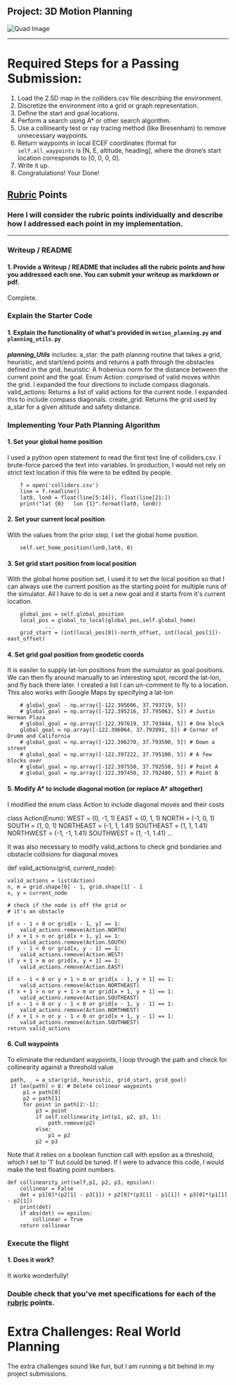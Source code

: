 ## Project: 3D Motion Planning
![Quad Image](./misc/enroute.png)

---


# Required Steps for a Passing Submission:
1. Load the 2.5D map in the colliders.csv file describing the environment.
2. Discretize the environment into a grid or graph representation.
3. Define the start and goal locations.
4. Perform a search using A* or other search algorithm.
5. Use a collinearity test or ray tracing method (like Bresenham) to remove unnecessary waypoints.
6. Return waypoints in local ECEF coordinates (format for `self.all_waypoints` is [N, E, altitude, heading], where the drone’s start location corresponds to [0, 0, 0, 0].
7. Write it up.
8. Congratulations!  Your Done!

## [Rubric](https://review.udacity.com/#!/rubrics/1534/view) Points
### Here I will consider the rubric points individually and describe how I addressed each point in my implementation.  

---
### Writeup / README

#### 1. Provide a Writeup / README that includes all the rubric points and how you addressed each one.  You can submit your writeup as markdown or pdf.  

Complete.

### Explain the Starter Code

#### 1. Explain the functionality of what's provided in `motion_planning.py` and `planning_utils.py`
***planning_Utils*** includes: 
  a_star: the path plannng routine that takes a grid, heuristic, and start/end points and returns a path through the obstacles defined in the grid.
  heuristic: A frobenius norm for the distance between the current point and the goal.
  Enum Action: comprised of valid moves within the grid.  I expanded the four directions to include compass diagonals.
  valid_actions: Returns a list of valid actions for the current node.  I expanded this to include compass diagonals.
  create_grid: Returns the grid used by a_star for a given altitude and safety distance.

### Implementing Your Path Planning Algorithm

#### 1. Set your global home position
I used a python open statement to read the first text line of colliders.csv.  I brute-force parced the text into variables. In production, I would not rely on strict text location if this file were to be edited by people.  

        f = open('colliders.csv')
        line = f.readline()
        lat0, lon0 = float(line[5:14]), float(line[21:])
        print("lat {0}   lon {1}".format(lat0, lon0))

#### 2. Set your current local position
With the values from the prior step, I set the global home position.

        self.set_home_position(lon0,lat0, 0)

        
#### 3. Set grid start position from local position
With the global home position set, I used it to set the local position so that I can always use the current position as the starting point for multiple runs of the simulator.  All I have to do is set a new goal and it starts from it's current location.

        global_pos = self.global_position
        local_pos = global_to_local(global_pos,self.global_home) 
                ...
        grid_start = (int(local_pos[0])-north_offset, int(local_pos[1])-east_offset)

#### 4. Set grid goal position from geodetic coords
It is easiler to supply lat-lon positions from the sumulator as goal positions.  We can then fly around manually to an interesting spot, record the lat-lon, and fly back there later. I created a list I can un-comment to fly to a location.  This also works with Google Maps by specifying a lat-lon

        # global_goal - np.array([-122.395606, 37.793719, 5])
        # global_goal = np.array([-122.395216, 37.795063, 5]) # Justin Herman Plaza
        # global_goal = np.array([-122.397619, 37.793444, 5]) # One block
        global_goal = np.array([-122.396064, 37.793991, 5]) # Corner of Drumm and California
        # global_goal = np.array([-122.396270, 37.793590, 5]) # Down a street
        # global_goal = np.array([-122.397222, 37.795100, 5]) # A few blocks over
        # global_goal = np.array([-122.397550, 37.792550, 5]) # Point A
        # global_goal = np.array([-122.397450, 37.792480, 5]) # Point B

#### 5. Modify A* to include diagonal motion (or replace A* altogether)
I modified the enum class Action to include diagonal moves and their costs

class Action(Enum):
    WEST = (0, -1, 1)
    EAST = (0, 1, 1)
    NORTH = (-1, 0, 1)
    SOUTH = (1, 0, 1)
    NORTHEAST = (-1, 1, 1.41)
    SOUTHEAST = (1, 1, 1.41)
    NORTHWEST = (-1, -1, 1.41)
    SOUTHWEST = (1, -1, 1.41)
  ...

It was also necessary to modify valid_actions to check grid bondaries and obstacle collisions for diagonal moves

def valid_actions(grid, current_node):

    valid_actions = list(Action)
    n, m = grid.shape[0] - 1, grid.shape[1] - 1
    x, y = current_node

    # check if the node is off the grid or
    # it's an obstacle

    if x - 1 < 0 or grid[x - 1, y] == 1:
        valid_actions.remove(Action.NORTH)
    if x + 1 > n or grid[x + 1, y] == 1:
        valid_actions.remove(Action.SOUTH)
    if y - 1 < 0 or grid[x, y - 1] == 1:
        valid_actions.remove(Action.WEST)
    if y + 1 > m or grid[x, y + 1] == 1:
        valid_actions.remove(Action.EAST)

    if x - 1 < 0 or y + 1 > m or grid[x - 1, y + 1] == 1:
        valid_actions.remove(Action.NORTHEAST)
    if x + 1 > n or y + 1 > m or grid[x + 1, y + 1] == 1:
        valid_actions.remove(Action.SOUTHEAST)
    if x - 1 < 0 or y - 1 < 0 or grid[x - 1, y - 1] == 1:
        valid_actions.remove(Action.NORTHWEST)
    if x + 1 > n or y - 1 < 0 or grid[x + 1, y - 1] == 1:
        valid_actions.remove(Action.SOUTHWEST)
    return valid_actions

#### 6. Cull waypoints 
To eliminate the redundant waypoints, I loop through the path and check for collinearity against a threshold value 

     path, _ = a_star(grid, heuristic, grid_start, grid_goal)
     if len(path) > 8: # Delete colinear waypoints
         p1 = path[0]
         p2 = path[1]
         for point in path[2:-1]:
             p3 = point
             if self.collinearity_int(p1, p2, p3, 1):
                 path.remove(p2)
             else:
                 p1 = p2
             p2 = p3

Note that it relies on a boolean function call with epsilon as a threshold, which I set to '1' but could be tuned. If I were to advance this code, I would make the test floating point numbers.

    def collinearity_int(self,p1, p2, p3, epsilon): 
        collinear = False
        det = p1[0]*(p2[1] - p3[1]) + p2[0]*(p3[1] - p1[1]) + p3[0]*(p1[1] - p2[1])
        print(det)
        if abs(det) <= epsilon:
            collinear = True
        return collinear

### Execute the flight
#### 1. Does it work?
It works wonderfully!



### Double check that you've met specifications for each of the [rubric](https://review.udacity.com/#!/rubrics/1534/view) points.
  
# Extra Challenges: Real World Planning

The extra challenges sound like fun, but I am running a bit behind in my project submissions.


